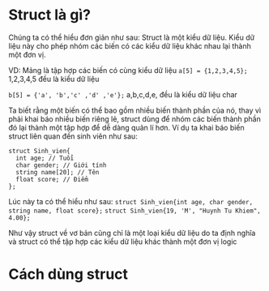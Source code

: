 # Struct là gì?
Chúng ta có thể hiểu đơn giản như sau: Struct là một kiểu dữ liệu. Kiểu dữ liệu này cho phép nhóm các biến có các kiểu dữ liệu khác nhau lại thành một đơn vị.

VD: Mảng là tập hợp các biến có cùng kiểu dữ liệu
`a[5] = {1,2,3,4,5};` 1,2,3,4,5 đều là kiểu dữ liệu 

`b[5] = {'a', 'b','c' ,'d' ,'e'};` a,b,c,d,e, đều là kiểu dữ liệu char

Ta biết rằng một biến có thể bao gồm nhiều biến thành phần của nó, thay vì phải khai báo nhiều biến riêng lẻ, struct dùng để nhóm các biến thành phần đó lại thành một tập hợp để dễ dàng quản lí hơn. Ví dụ ta khai báo biến struct liên quan đến sinh viên như sau:
```
struct Sinh_vien{
  int age; // Tuổi 
  char gender; // Giới tính
  string name[20]; // Tên
  float score; // Điểm
};
```
Lúc này ta có thể hiểu như sau: `struct Sinh_vien{int age, char gender, string name, float score};` `struct Sinh_vien{19, 'M', "Huynh Tu Khiem", 4.00};`

Như vậy struct về vơ bản cũng chỉ là một loại kiểu dữ liệu do ta định nghĩa và struct có thể tập hợp các kiểu dữ liệu khác thành một đơn vị logic

# Cách dùng struct

